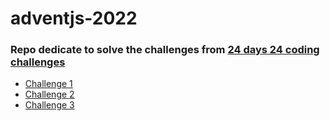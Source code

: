 # adventjs-2022
### Repo dedicate to solve the challenges from **[24 days 24 coding challenges](https://adventjs.dev/)**

* [Challenge 1](day-1.js)
* [Challenge 2](day-2.js)
* [Challenge 3](day-3.js)
